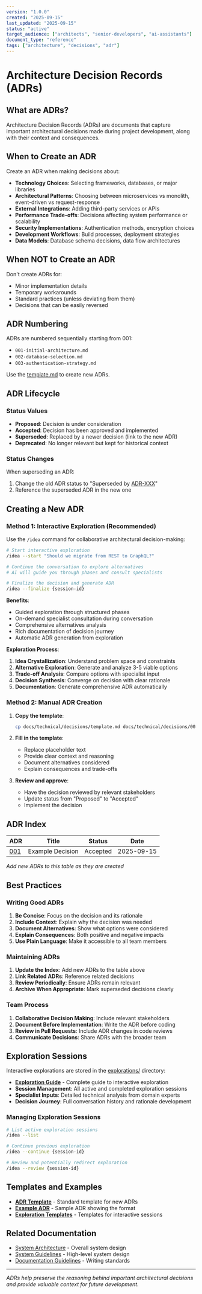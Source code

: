 ```yaml
---
version: "1.0.0"
created: "2025-09-15"
last_updated: "2025-09-15"
status: "active"
target_audience: ["architects", "senior-developers", "ai-assistants"]
document_type: "reference"
tags: ["architecture", "decisions", "adr"]
---
```


# Architecture Decision Records (ADRs)

## What are ADRs?

Architecture Decision Records (ADRs) are documents that capture important architectural decisions made during project development, along with their context and consequences.

## When to Create an ADR

Create an ADR when making decisions about:

- **Technology Choices**: Selecting frameworks, databases, or major libraries
- **Architectural Patterns**: Choosing between microservices vs monolith, event-driven vs request-response
- **External Integrations**: Adding third-party services or APIs
- **Performance Trade-offs**: Decisions affecting system performance or scalability
- **Security Implementations**: Authentication methods, encryption choices
- **Development Workflows**: Build processes, deployment strategies
- **Data Models**: Database schema decisions, data flow architectures

## When NOT to Create an ADR

Don't create ADRs for:
- Minor implementation details
- Temporary workarounds
- Standard practices (unless deviating from them)
- Decisions that can be easily reversed

## ADR Numbering

ADRs are numbered sequentially starting from 001:
- `001-initial-architecture.md`
- `002-database-selection.md`
- `003-authentication-strategy.md`

Use the [template.md](./template.md) to create new ADRs.

## ADR Lifecycle

### Status Values
- **Proposed**: Decision is under consideration
- **Accepted**: Decision has been approved and implemented
- **Superseded**: Replaced by a newer decision (link to the new ADR)
- **Deprecated**: No longer relevant but kept for historical context

### Status Changes
When superseding an ADR:
1. Change the old ADR status to "Superseded by [ADR-XXX](./XXX-new-decision.md)"
2. Reference the superseded ADR in the new one

## Creating a New ADR

### Method 1: Interactive Exploration (Recommended)

Use the `/idea` command for collaborative architectural decision-making:

```bash
# Start interactive exploration
/idea --start "Should we migrate from REST to GraphQL?"

# Continue the conversation to explore alternatives
# AI will guide you through phases and consult specialists

# Finalize the decision and generate ADR
/idea --finalize {session-id}
```

**Benefits**:
- Guided exploration through structured phases
- On-demand specialist consultation during conversation
- Comprehensive alternatives analysis
- Rich documentation of decision journey
- Automatic ADR generation from exploration

**Exploration Process**:
1. **Idea Crystallization**: Understand problem space and constraints
2. **Alternative Exploration**: Generate and analyze 3-5 viable options
3. **Trade-off Analysis**: Compare options with specialist input
4. **Decision Synthesis**: Converge on decision with clear rationale
5. **Documentation**: Generate comprehensive ADR automatically

### Method 2: Manual ADR Creation

1. **Copy the template**:
   ```bash
   cp docs/technical/decisions/template.md docs/technical/decisions/001-your-decision.md
   ```

2. **Fill in the template**:
   - Replace placeholder text
   - Provide clear context and reasoning
   - Document alternatives considered
   - Explain consequences and trade-offs

3. **Review and approve**:
   - Have the decision reviewed by relevant stakeholders
   - Update status from "Proposed" to "Accepted"
   - Implement the decision

## ADR Index

| ADR | Title | Status | Date |
|-----|-------|--------|------|
| [001](./001-example.md) | Example Decision | Accepted | 2025-09-15 |

*Add new ADRs to this table as they are created*

## Best Practices

### Writing Good ADRs

1. **Be Concise**: Focus on the decision and its rationale
2. **Include Context**: Explain why the decision was needed
3. **Document Alternatives**: Show what options were considered
4. **Explain Consequences**: Both positive and negative impacts
5. **Use Plain Language**: Make it accessible to all team members

### Maintaining ADRs

1. **Update the Index**: Add new ADRs to the table above
2. **Link Related ADRs**: Reference related decisions
3. **Review Periodically**: Ensure ADRs remain relevant
4. **Archive When Appropriate**: Mark superseded decisions clearly

### Team Process

1. **Collaborative Decision Making**: Include relevant stakeholders
2. **Document Before Implementation**: Write the ADR before coding
3. **Review in Pull Requests**: Include ADR changes in code reviews
4. **Communicate Decisions**: Share ADRs with the broader team

## Exploration Sessions

Interactive explorations are stored in the [explorations/](./explorations/) directory:

- **[Exploration Guide](./explorations/README.md)** - Complete guide to interactive exploration
- **Session Management**: All active and completed exploration sessions
- **Specialist Inputs**: Detailed technical analysis from domain experts
- **Decision Journey**: Full conversation history and rationale development

### Managing Exploration Sessions

```bash
# List active exploration sessions
/idea --list

# Continue previous exploration
/idea --continue {session-id}

# Review and potentially redirect exploration
/idea --review {session-id}
```

## Templates and Examples

- **[ADR Template](./template.md)** - Standard template for new ADRs
- **[Example ADR](./001-example.md)** - Sample ADR showing the format
- **[Exploration Templates](./explorations/templates/)** - Templates for interactive sessions

## Related Documentation

- [System Architecture](../architecture/README.md) - Overall system design
- [System Guidelines](../../../CLAUDE.md) - High-level system design
- [Documentation Guidelines](../../development/guidelines/documentation-guidelines.md) - Writing standards

---

*ADRs help preserve the reasoning behind important architectural decisions and provide valuable context for future development.*
